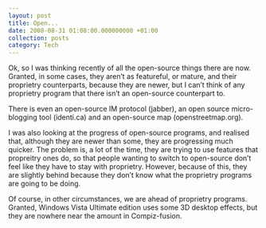 ```yaml
---
layout: post
title: Open...
date: 2008-08-31 01:08:00.000000000 +01:00
collection: posts
category: Tech
---
```


Ok, so I was thinking recently of all the open-source things there are now. Granted, in some cases, they aren’t as featureful, or mature, and their proprietry counterparts, because they are newer, but I can’t think of any proprietry program that there isn’t an open-source counterpart to.

There is even an open-source IM protocol (jabber), an open source micro-blogging tool (identi.ca) and an open-source map (openstreetmap.org).

I was also looking at the progress of open-source programs, and realised that, although they are newer than some, they are progressing much quicker. The problem is, a lot of the time, they are trying to use features that propreitry ones do, so that people wanting to switch to open-source don’t feel like they have to stay with proprietry. However, because of this, they are slightly behind because they don’t know what the proprietry programs are going to be doing.

Of course, in other circumstances, we are ahead of proprietry programs. Granted, Windows Vista Ultimate edition uses some 3D desktop effects, but they are nowhere near the amount in Compiz-fusion.
